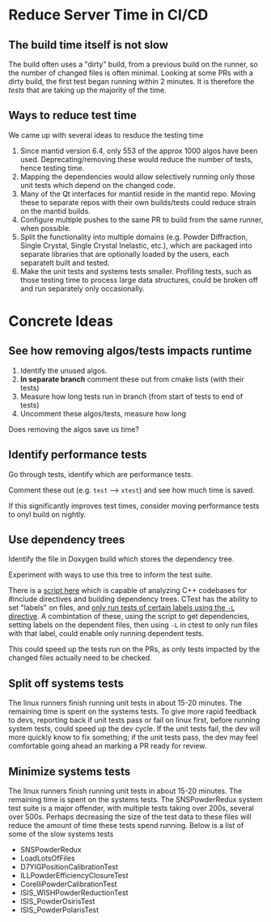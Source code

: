 # Reduce Server Time in CI/CD

## The build time itself is not slow
The build often uses a "dirty" build, from a previous build on the runner, so the number of changed files is often minimal.
Looking at some PRs with a dirty build, the first test began running within 2 minutes.
It is therefore the *tests* that are taking up the majority of the time.

## Ways to reduce test time
We came up with several ideas to resduce the testing time
1. Since mantid version 6.4, only 553 of the approx 1000 algos have been used.  Deprecating/removing these would reduce the number of tests, hence testing time.
2. Mapping the dependencies would allow selectively running only those unit tests which depend on the changed code.
3. Many of the Qt interfaces for mantid reside in the mantid repo.  Moving these to separate repos with their own builds/tests could reduce strain on the mantid builds.
4. Configure multiple pushes to the same PR to build from the same runner, when possible.
5. Split the functionality into multiple domains (e.g. Powder Diffraction, Single Crystal, Single Crystal Inelastic, etc.), which are packaged into separate libraries that are optionally loaded by the users, each separatelt built and tested.
6. Make the unit tests and systems tests smaller.  Profiling tests, such as those testing time to process large data structures, could be broken off and run separately only occasionally.


# Concrete Ideas

## See how removing algos/tests impacts runtime

1. Identify the unused algos.
2. **In separate branch** comment these out from cmake lists (with their tests)
3. Measure how long tests run in branch (from start of tests to end of tests)
4. Uncomment these algos/tests, measure how long

Does removing the algos save us time?

## Identify performance tests

Go through tests, identify which are performance tests.

Comment these out (e.g. `test` --> `xtest`) and see how much time is saved.

If this significantly improves test times, consider moving performance tests to onyl build on nightly.

## Use dependency trees

Identify the file in Doxygen build which stores the dependency tree.

Experiment with ways to use this tree to inform the test suite.

There is a [script here](https://www.flourish.org/cinclude2dot/) which is capable of analyzing C++ codebases for #include directives and building dependency trees.  CTest has the ability to set "labels" on files, and [only run tests of certain labels using the `-L` directive](https://stackoverflow.com/questions/67865677/how-to-force-ctest-only-run-unit-tests-in-some-subdirectories).  A combintation of these, using the script to get dependencies, setting labels on the dependent files, then using `-L` in ctest to only run files with that label, could enable only running dependent tests.

This could speed up the tests run on the PRs, as only tests impacted by the changed files actually need to be checked.

## Split off systems tests

The linux runners finish running unit tests in about 15-20 minutes.  The remaining time is spent on the systems tests.  To give more rapid feedback to devs, reporting back if unit tests pass or fail on linux first, before running system tests, could speed up the dev cycle.  If the unit tests fail, the dev will more quickly know to fix something; if the unit tests pass, the dev may feel comfortable going ahead an marking a PR ready for review.

## Minimize systems tests

The linux runners finish running unit tests in about 15-20 minutes.  The remaining time is spent on the systems tests.  The SNSPowderRedux system test suite is a major offender, with multiple tests taking over 200s, several over 500s. Perhaps decreasing the size of the test data to these files will reduce the amount of time these tests spend running.   Below is a list of some of the slow systems tests
 - SNSPowderRedux
 - LoadLotsOfFiles
 - D7YIGPositionCalibrationTest
 - ILLPowderEfficiencyClosureTest
 - CorelliPowderCalibrationTest
 - ISIS_WISHPowderReductionTest
 - ISIS_PowderOsirisTest
 - ISIS_PowderPolarisTest
